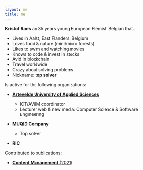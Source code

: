 ```yaml
---
layout: me
title: me
---
```


**Kristof Raes** an 35 years young European Flemish Belgian that...

 - Lives in Aalst, East Flanders, Belgium
 - Loves food & nature (mini/micro forests)
 - Likes to swim and watching movies
 - Knows to code & invest in stocks
 - Avid in blockchain
 - Travel worldwide
 - Crazy about solving problems
 - Nickname: **top solver**

Is active for the following organizations:

 - [**Artevelde University of Applied Sciences**](http://www.artevelde-uas.be) 
   
   - ICT/AV&M coordinator
   - Lecturer web & new media: Computer Science & Software Engineering

 - [**MUQID Company**](http://company.muqid.com)
   
   - Top solver

 - **RIC**

Contributed to publications:

 - [**Content Management** (2021)](http://politeia.be/nl/publicaties/278860-content+management+2021+print)
